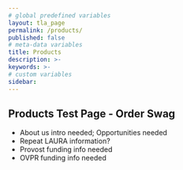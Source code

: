 ```yaml
---
# global predefined variables
layout: tla_page
permalink: /products/
published: false
# meta-data variables
title: Products
description: >-
keywords: >-
# custom variables
sidebar: 
---
```

## Products Test Page - Order Swag
- About us intro needed; Opportunities needed
- Repeat LAURA information?
- Provost funding info needed
- OVPR funding info needed
